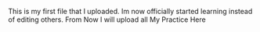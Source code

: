 This is my first file that I uploaded. Im now officially started learning instead of editing others. From Now I will upload all My Practice Here
